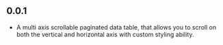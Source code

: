 ## 0.0.1

* A multi axis scrollable paginated data table, that allows you to scroll on both the vertical and horizontal axis with custom styling ability.
